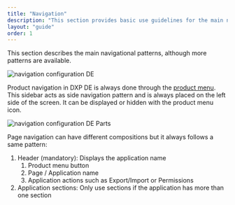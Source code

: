 ```yaml
---
title: "Navigation"
description: "This section provides basic use guidelines for the main navigation patterns of the system."
layout: "guide"
order: 1
---
```

This section describes the main navigational patterns, although more patterns are available.

![navigation configuration DE](../../../images/Navigation.jpg)

Product navigation in DXP DE is always done through the [product menu](../Sidebar/product_menu.html). This sidebar acts as side navigation pattern and is always placed on the left side of the screen. It can be displayed or hidden with the product menu icon.

![navigation configuration DE Parts](../../../images/NavigationParts.jpg)

Page navigation can have different compositions but it always follows a same pattern:

1. Header (mandatory): Displays the application name
	1. Product menu button
	2. Page / Application name
	3. Application actions such as Export/Import or Permissions
2. Application sections: Only use sections if the application has more than one section